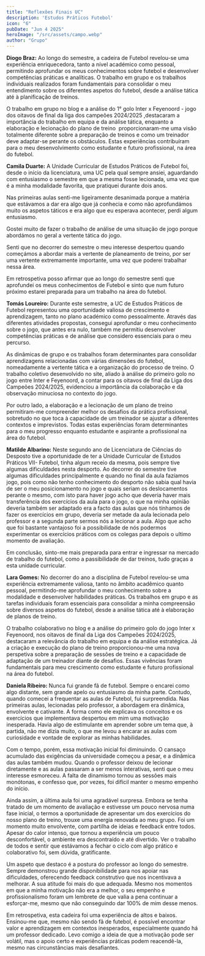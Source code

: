 ```yaml
---
title: "Reflexões Finais UC"
description: 'Estudos Práticos Futebol'
icon: "6"
pubDate: "Jun 4 2025"
heroImage: "/src/assets/campo.webp"
author: "Grupo"
---
```


**Diogo Braz:** Ao longo do semestre, a cadeira de Futebol revelou-se uma experiência enriquecedora, tanto a nível académico como pessoal, permitindo aprofundar os meus conhecimentos sobre futebol e desenvolver competências práticas e analíticas. O trabalho em grupo e os trabalhos individuais realizados foram fundamentais para consolidar o meu entendimento sobre os diferentes aspetos do futebol, desde a análise tática até à planificação de treinos.

O trabalho em grupo no blog e a análise do 1° golo Inter x Feyenoord - jogo dos oitavos de final da liga dos campeões 2024/2025 ,destacaram a importância do trabalho em equipa e da análise tática, enquanto a elaboração e lecionação do plano de treino  proporcionaram-me uma visão totalmente diferente sobre a preparação de treinos e como um treinador deve adaptar-se perante os obstáculos. Estas experiências contribuíram para o meu desenvolvimento como estudante e futuro profissional, na área do futebol.

**Camila Duarte:**  A Unidade Curricular de Estudos Práticos de Futebol foi, desde o início da licenciatura, uma UC pela qual sempre ansiei, aguardando com entusiasmo o semestre em que a mesma fosse lecionada, uma vez que é a minha modalidade favorita, que pratiquei durante dois anos.

Nas primeiras aulas senti-me ligeiramente desanimada porque a matéria que estávamos a dar era algo que já conhecia e como não aprofundámos muito os aspetos táticos e era algo que eu esperava acontecer, perdi algum entusiasmo.

Gostei muito de fazer o trabalho de análise de uma situação de jogo porque abordámos no geral a vertente tática do jogo.

Senti que no decorrer do semestre o meu interesse despertou quando começámos a abordar mais a vertente de planeamento de treino, por ser uma vertente extremamente importante, uma vez que poderei trabalhar nessa área.

Em retrospetiva posso afirmar que ao longo do semestre senti que aprofundei os meus conhecimentos de Futebol e sinto que num futuro próximo estarei preparada para um trabalho na área do futebol.

**Tomás Loureiro:**  Durante este semestre, a UC de Estudos Práticos de Futebol representou uma oportunidade valiosa de crescimento e aprendizagem, tanto no plano académico como pessoalmente. Através das diferentes atividades propostas, consegui aprofundar o meu conhecimento sobre o jogo, que antes era nulo, também me permitiu desenvolver competências práticas e de análise que considero essenciais para o meu percurso.

As dinâmicas de grupo e os trabalhos foram determinantes para consolidar aprendizagens relacionadas com várias dimensões do futebol, nomeadamente a vertente tática e a organização do processo de treino. O trabalho coletivo desenvolvido no site, aliado à análise do primeiro golo no jogo entre Inter e Feyenoord, a contar para os oitavos de final da Liga dos Campeões 2024/2025, evidenciou a importância da colaboração e da observação minuciosa no contexto do jogo.

Por outro lado, a elaboração e a lecionação de um plano de treino permitiram-me compreender melhor os desafios da prática profissional, sobretudo no que toca à capacidade de um treinador se ajustar a diferentes contextos e imprevistos. Todas estas experiências foram determinantes para o meu progresso enquanto estudante e aspirante a profissional na área do futebol.

**Matilde Albarino:** Neste segundo ano de Licenciatura de Ciências do Desposto tive a oportunidade de ter a Unidade Curricular de Estudos Práticos VII- Futebol, tinha algum receio da mesma, pois sempre tive algumas dificuldades nesta desporto. Ao decorrer do semestre tive algumas dificuldades principalmente e quando no final da aula fazíamos jogo, pois como não tenho conhecimento do desporto não sabia qual havia de ser o meu posicionamento no jogo e quais seriam os deslocamentos perante o mesmo, com isto para haver jogo acho que deveria haver mais transferência dos exercícios da aula para o jogo, o que na minha opinião deveria também ser adaptado era a facto das aulas que nós tínhamos de fazer os exercícios em grupo, deveria ser metade da aula lecionada pelo professor e a segunda parte sermos nós a lecionar a aula. Algo que acho que foi bastante vantajoso foi a possibilidade de nós podermos experimentar os exercícios práticos com os colegas para depois o ultimo momento de avaliação.

Em conclusão, sinto-me mais preparada para entrar e ingressar na mercado de trabalho do futebol, como a passibilidade de dar treinos, tudo graças a esta unidade curricular.

**Lara Gomes:** No decorrer do ano a disciplina de Futebol revelou-se uma experiência extremamente valiosa, tanto no âmbito acadêmico quanto pessoal, permitindo-me aprofundar o meu conhecimento sobre a modalidade e desenvolver habilidades práticas. Os trabalhos em grupo e as tarefas individuais foram essenciais para consolidar a minha compreensão sobre diversos aspetos do futebol, desde a análise tática até à elaboração de planos de treino.

O trabalho colaborativo no blog e a análise do primeiro golo do jogo Inter x Feyenoord, nos oitavos de final da Liga dos Campeões 2024/2025, destacaram a relevância do trabalho em equipa e da análise estratégica. Já a criação e execução do plano de treino proporcionou-me uma nova perspetiva sobre a preparação de sessões de treino e a capacidade de adaptação de um treinador diante de desafios. Essas vivências foram fundamentais para meu crescimento como estudante e futuro profissional na área do futebol.

**Daniela Ribeiro:**  Nunca fui grande fã de futebol. Sempre o encarei como algo distante, sem grande apelo ou entusiasmo da minha parte. Contudo, quando comecei a frequentar as aulas de Futebol, fui surpreendida. Nas primeiras aulas, lecionadas pelo professor, a abordagem era dinâmica, envolvente e cativante. A forma como ele explicava os conceitos e os exercícios que implementava despertou em mim uma motivação inesperada. Havia algo de estimulante em aprender sobre um tema que, à partida, não me dizia muito, o que me levou a encarar as aulas com curiosidade e vontade de explorar as minhas habilidades.

Com o tempo, porém, essa motivação inicial foi diminuindo. O cansaço acumulado das exigências da universidade começou a pesar, e a dinâmica das aulas também mudou. Quando o professor deixou de lecionar diretamente e as aulas passaram a ser menos interativas, senti que o meu interesse esmoreceu. A falta de dinamismo tornou as sessões mais monótonas, e confesso que, por vezes, foi difícil manter o mesmo empenho do início.

Ainda assim, a última aula foi uma agradável surpresa. Embora se tenha tratado de um momento de avaliação e estivesse um pouco nervosa numa fase inicial, o termos a oportunidade de apresentar um dos exercícios do nosso plano de treino, trouxe uma energia renovada ao meu grupo. Foi um momento muito envolvente, com partilha de ideias e feedback entre todos. Apesar do calor intenso, que tornou a experiência um pouco desconfortável, o ambiente era descontraído e até divertido. Ver o trabalho de todos e sentir que estávamos a fechar o ciclo com algo prático e colaborativo foi, sem dúvida, gratificante.

Um aspeto que destaco é a postura do professor ao longo do semestre. Sempre demonstrou grande disponibilidade para nos apoiar nas dificuldades, oferecendo feedback construtivo que nos incentivava a melhorar. A sua atitude foi mais do que adequada. Mesmo nos momentos em que a minha motivação não era a melhor, o seu empenho e profissionalismo foram um lembrete de que valia a pena continuar a esforçar-me, mesmo que não conseguindo dar 100% de mim desse menos.

Em retrospetiva, esta cadeira foi uma experiência de altos e baixos. Ensinou-me que, mesmo não sendo fã de futebol, é possível encontrar valor e aprendizagem em contextos inesperados, especialmente quando há um professor dedicado. Levo comigo a ideia de que a motivação pode ser volátil, mas o apoio certo e experiências práticas podem reacendê-la, mesmo nas circunstâncias mais desafiantes.